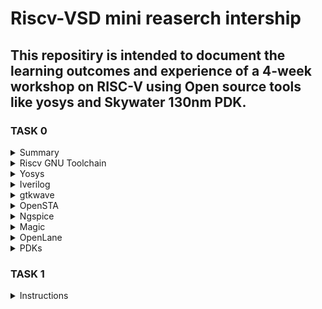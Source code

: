 # Riscv-VSD mini reaserch intership

## This repositiry is intended to document the learning outcomes and experience of a 4-week workshop on RISC-V using Open source tools like yosys and Skywater 130nm PDK.

### TASK 0

<details>
 <summary> Summary </summary>
	
Installed all required tools.
</details>	
	<details>
    <summary> Riscv GNU Toolchain</summary>

  ```bash 
    git clone https://github.com/riscv/riscv-gnu-toolchain
    sudo apt-get install autoconf automake autotools-dev curl python3 python3-pip libmpc-dev libmpfr-dev libgmp-dev gawk build-essential bison flex texinfo gperf libtool   
    patchutils bc zlib1g-dev libexpat-dev ninja-build git cmake libglib2.0-dev
    ./configure --prefix=/opt/riscv
    make
  ```
    
 ![screen 1](https://github.com/Narendran040/RISCV/assets/157210399/db9eaf8a-81f8-4223-ab89-273b0b598f02)

  ![Screenshot 2024-02-21 181550](https://github.com/Narendran040/RISCV/assets/157210399/8d5b6f8a-650a-41aa-b3e3-696b1f2068f0)
  </details>
 <details>
 <summary> Yosys </summary>
   
```bash
git clone https://github.com/YosysHQ/yosys.git
cd yosys 
sudo apt install make 
sudo apt-get install build-essential clang bison flex \
    libreadline-dev gawk tcl-dev libffi-dev git \
    graphviz xdot pkg-config python3 libboost-system-dev \
    libboost-python-dev libboost-filesystem-dev zlib1g-dev
make config-gcc
make 
sudo make install
```
![Screenshot 2024-02-21 182022](https://github.com/Narendran040/RISCV/assets/157210399/ab73fc91-e123-47ea-baf3-5705efcfed98)


</details>
<details>
<summary> Iverilog </summary>
  
  ```bash
sudo apt-get install iverilog
 ```
![Screenshot 2024-02-21 182736](https://github.com/Narendran040/RISCV/assets/157210399/d147a3f7-43a1-4832-9e76-e045e4d289ef)

</details>
<details>
 <summary> gtkwave </summary>
  
  ```bash
sudo apt-get install gtkwave
 ```
![Screenshot 2024-02-21 183202](https://github.com/Narendran040/RISCV/assets/157210399/8b052bb8-a3e5-4a2a-bd7a-be6c6cde457e)
</details>
<details>
 <summary> OpenSTA </summary>

 ```bash
git clone https://github.com/The-OpenROAD-Project/OpenSTA.git
cd OpenSTA
mkdir build
cd build
cmake ..
make
```
![Screenshot 2024-02-21 185458](https://github.com/Narendran040/RISCV/assets/157210399/067a5790-087d-4a22-8e1f-ade07bca4b74)
</details>
<details>
  <summary> Ngspice </summary>

 ```bash
tar -zxvf ngspice-37.tar.gz
cd ngspice-37
mkdir release
cd release
../configure  --with-x --with-readline=yes --disable-debug
make
sudo make install
 ```

</details>
<details>
<summary> Magic </summary>
  
  ```bash
sudo apt-get install m4
sudo apt-get install tcsh
sudo apt-get install csh
sudo apt-get install libx11-dev
sudo apt-get install tcl-dev tk-dev
sudo apt-get install libcairo2-dev
sudo apt-get install mesa-common-dev libglu1-mesa-dev
sudo apt-get install libncurses-dev
 ```

</details>
<details>
<summary> OpenLane </summary>
  
```bash
sudo apt-get update
sudo apt-get upgrade
sudo apt install -y build-essential python3 python3-venv python3-pip make git
sudo apt install apt-transport-https ca-certificates curl software-properties-common
curl -fsSL https://download.docker.com/linux/ubuntu/gpg | sudo gpg --dearmor -o /usr/share/keyrings/docker-archive-keyring.gpg
echo "deb [arch=amd64 signed-by=/usr/share/keyrings/docker-archive-keyring.gpg] https://download.docker.com/linux/ubuntu $(lsb_release -cs) stable" | sudo tee /etc/apt/sources.list.d/docker.list > /dev/null
sudo apt update
sudo apt install docker-ce docker-ce-cli containerd.io
sudo docker run hello-world
sudo groupadd docker
sudo usermod -aG docker $USER
sudo reboot
```

</details>
<details>
  <summary> PDKs </summary>

```bash
cd $HOME
git clone https://github.com/The-OpenROAD-Project/OpenLane
cd OpenLane
make
make test
```

</details>

### TASK 1
	
 <details>
 <summary> Instructions </summary>
 Instructions: Instructions are the basic operations that a processor can perform. These instructions can include arithmetic and logic operations, data movement operations (such as load and store), control transfer instructions (like branches and jumps), and special-purpose instructions for system control and communication.
<details>
 <summary> Types of Instructions </summary>

1. **Arithmetic Instructions**:
   - These instructions perform arithmetic operations on data stored in registers or memory.
   - Examples:
     - ADD (addition): Adds two operands and stores the result.
     - SUB (subtraction): Subtracts one operand from another and stores the result.
     - MUL (multiplication): Multiplies two operands and stores the result.
     - DIV (division): Divides one operand by another and stores the result.

2. **Logic Instructions**:
   - Logic instructions perform bitwise logical operations on binary data.
   - Examples:
     - AND (bitwise AND): Performs a logical AND operation on two operands.
     - OR (bitwise OR): Performs a logical OR operation on two operands.
     - XOR (bitwise XOR): Performs a logical XOR (exclusive OR) operation on two operands.
     - NOT (bitwise complement): Inverts the bits of an operand.

3. **Data Movement Instructions**:
   - These instructions move data between registers and memory or between different locations in memory.
   - Examples:
     - MOV (move): Copies data from one location to another.
     - LOAD (load): Loads data from memory into a register.
     - STORE (store): Stores data from a register into memory.
     - PUSH and POP: Pushes data onto the stack or pops data from the stack.

4. **Control Transfer Instructions**:
   - Control transfer instructions alter the flow of program execution.
   - Examples:
     - JMP (jump): Unconditionally transfers control to a specified memory address.
     - CALL and RET (call and return): Used for function calls and returns in procedural programming.
     - JZ (jump if zero) and JNZ (jump if not zero): Conditionally transfer control based on the result of a previous operation.
     - CMP (compare): Compares two operands and sets flags for conditional jumps.

5. **Floating-Point Instructions**:
   - Floating-point instructions perform arithmetic and other operations on floating-point numbers.
   - Examples:
     - FADD (floating-point addition)
     - FSUB (floating-point subtraction)
     - FMUL (floating-point multiplication)
     - FDIV (floating-point division).


 
